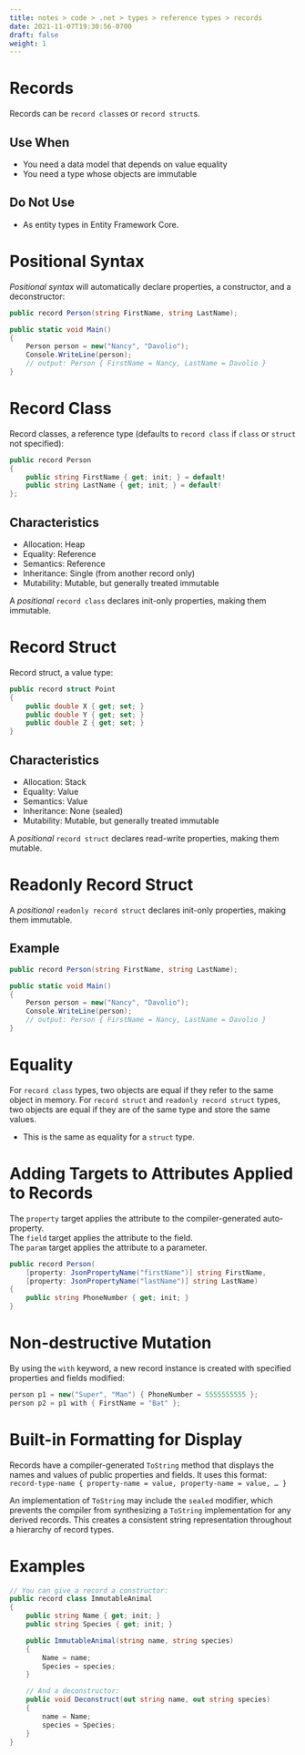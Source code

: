 ```yaml
---
title: notes > code > .net > types > reference types > records
date: 2021-11-07T19:30:56-0700
draft: false
weight: 1
---
```

# Records
Records can be `record class`es or `record struct`s.

## Use When
- You need a data model that depends on value equality
- You need a type whose objects are immutable

## Do Not Use
- As entity types in Entity Framework Core.

# Positional Syntax
*Positional syntax* will automatically declare properties, a constructor, and a deconstructor:
```cs
public record Person(string FirstName, string LastName);

public static void Main()
{
    Person person = new("Nancy", "Davolio");
    Console.WriteLine(person);
    // output: Person { FirstName = Nancy, LastName = Davolio }
}
```

# Record Class
Record classes, a reference type (defaults to `record class` if `class` or `struct` not specified):
```cs
public record Person 
{
    public string FirstName { get; init; } = default!
    public string LastName { get; init; } = default!
};
```

## Characteristics
- Allocation: Heap
- Equality: Reference
- Semantics: Reference
- Inheritance: Single (from another record only)
- Mutability: Mutable, but generally treated immutable

A *positional* `record class` declares init-only properties, making them immutable.

# Record Struct
Record struct, a value type:
```cs
public record struct Point 
{
    public double X { get; set; }
    public double Y { get; set; }
    public double Z { get; set; }
}
```

## Characteristics
- Allocation: Stack
- Equality: Value
- Semantics: Value
- Inheritance: None (sealed)
- Mutability: Mutable, but generally treated immutable

A *positional* `record struct` declares read-write properties, making them mutable.

# Readonly Record Struct

A *positional* `readonly record struct` declares init-only properties, making them immutable.

## Example
```cs
public record Person(string FirstName, string LastName);

public static void Main()
{
    Person person = new("Nancy", "Davolio");
    Console.WriteLine(person);
    // output: Person { FirstName = Nancy, LastName = Davolio }
}
```

# Equality
For `record class` types, two objects are equal if they refer to the same object in memory.
For `record struct` and `readonly record struct` types, two objects are equal if they are of the same type and store the same values.
- This is the same as equality for a `struct` type.

# Adding Targets to Attributes Applied to Records
The `property` target applies the attribute to the compiler-generated auto-property.  
The `field` target applies the attribute to the field.  
The `param` target applies the attribute to a parameter.  

```cs
public record Person(
    [property: JsonPropertyName("firstName")] string FirstName,
    [property: JsonPropertyName("lastName")] string LastName)
{
    public string PhoneNumber { get; init; }
}
```

# Non-destructive Mutation
By using the `with` keyword, a new record instance is created with specified properties and fields modified:
```cs
person p1 = new("Super", "Man") { PhoneNumber = 5555555555 };
person p2 = p1 with { FirstName = "Bat" };
```

# Built-in Formatting for Display
Records have a compiler-generated `ToString` method that displays the names and values of public properties and fields.
It uses this format: `record-type-name { property-name = value, property-name = value, … }`  

An implementation of `ToString` may include the `sealed` modifier, which prevents the compiler from synthesizing a `ToString` implementation for any derived records. This creates a consistent string representation throughout a hierarchy of record types.


# Examples
```cs
// You can give a record a constructor:
public record class ImmutableAnimal 
{
    public string Name { get; init; }
    public string Species { get; init; }

    public ImmutableAnimal(string name, string species) 
    {
        Name = name;
        Species = species;
    }

    // And a deconstructor:
    public void Deconstruct(out string name, out string species) 
    {
        name = Name;
        species = Species;
    }
}
```
